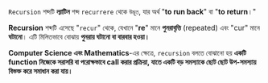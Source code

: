 `Recursion` শব্দটি **ল্যাটিন** শব্দ `recurrere` থেকে `উদ্ভূত`, যার অর্থ "**to run back**" বা "**to return**।"

**Recursion** শব্দটি এসেছে "`recur`" থেকে, যেখানে "**re**" মানে **পুনরাবৃত্তি** (repeated) এবং "cur" মানে **ঘটানো**। এটি মিলিতভাবে বোঝায় **পুনরায় ঘটানো বা বারবার হওয়া।**

**Computer Science এবং Mathematics**-এর ক্ষেত্রে, `recursion` বলতে বোঝানো হয় **একটি function নিজেকে সরাসরি বা পরোক্ষভাবে call করার প্রক্রিয়া, যাতে একটি বড় সমস্যাকে ছোট ছোট উপ-সমস্যায় বিভক্ত করে সমাধান করা যায়।**

